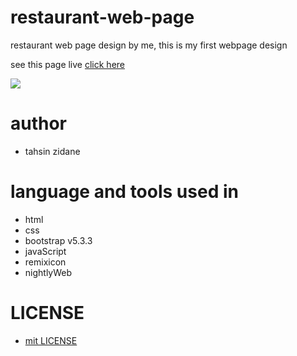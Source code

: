 # restaurant-web-page
restaurant web page design by me,  this is my first webpage design

see this page live [click here](https://tahsinzidane.github.io/restaurant-web-page/)

<img src="./public/img/(Nest Hub Max).png">

# author
- tahsin zidane

# language and tools used in
 - html
 - css
 - bootstrap v5.3.3
 - javaScript
 - remixicon
 - nightlyWeb 

 # LICENSE

  - [mit LICENSE](./LICENSE)

